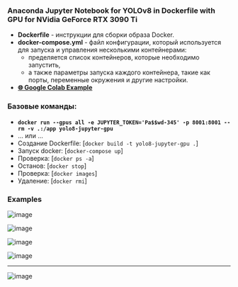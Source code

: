### Anaconda Jupyter Notebook for YOLOv8 in Dockerfile with GPU for NVidia GeForce RTX 3090 Ti

- **Dockerfile** - инструкции для сборки образа Docker.
- **docker-compose.yml** - файл конфигурации, который используется для запуска и управления несколькими контейнерами:
  - пределяется список контейнеров, которые необходимо запустить, 
  - а также параметры запуска каждого контейнера, такие как порты, переменные окружения и другие настройки.
- **[🌐 Google Colab Example](https://colab.research.google.com/drive/1J-kp6ORIib4uyeVCtn2JK8_yXWN5qGlU?usp=sharing)**

### Базовые команды:
- **`docker run --gpus all -e JUPYTER_TOKEN='Pa$$wd-345' -p 8001:8001 --rm -v .:/app yolo8-jupyter-gpu`**
- ... или ...
- Создание Dockerfile: [`docker build -t yolo8-jupyter-gpu .`]
- Запуск docker: [`docker-compose up`]
- Проверка: [`docker ps -a`]
- Останов: [`docker stop`]
- Проверка: [`docker images`]
- Удаление: [`docker rmi`]

### Examples

![image](https://github.com/DmPanf/Docker_GPU_Jupyter/assets/99917230/db37823d-1b77-4522-aa72-56107c8e77a0)


![image](https://github.com/DmPanf/Docker_GPU_Jupyter/assets/99917230/5f0e6ed6-3ba4-4010-b869-f2ed92ed467f)


![image](https://github.com/DmPanf/Docker_GPU_Jupyter/assets/99917230/ef68c185-9afd-4e4d-ae74-1d7a1dba7b69)


![image](https://github.com/DmPanf/Docker_GPU_Jupyter/assets/99917230/3f50c737-2aab-4109-9c80-8297d6af664a)


---

![image](https://github.com/DmPanf/Docker_GPU_Jupyter/assets/99917230/06c66914-b957-4280-a210-5b2752220115)

